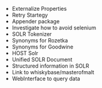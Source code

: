 * Externalize Properties
* Retry Startegy
* Appender package
* Investigate how to avoid selenium
* SOLR Tokenizer
* Synonyms for Rozetka
* Synonyms for Goodwine
* HOST Solr
* Unified SOLR Document
* Structured information in SOLR
* Link to whiskybase/masterofmalt
* WebInterface to query data
